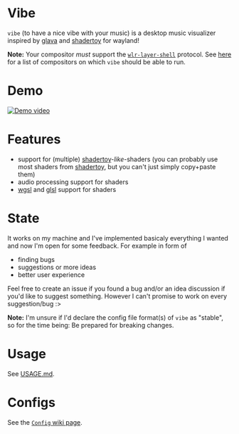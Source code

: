 # Vibe

`vibe` (to have a nice vibe with your music) is a desktop music visualizer inspired by [glava] and [shadertoy] for wayland!

**Note:** Your compositor _must_ support the [`wlr-layer-shell`] protocol. See [here](https://wayland.app/protocols/wlr-layer-shell-unstable-v1#compositor-support)
for a list of compositors on which `vibe` should be able to run.

# Demo

[![Demo video](https://img.youtube.com/vi/OQXdHLKH3ok/maxresdefault.jpg)](https://www.youtube.com/watch?v=OQXdHLKH3ok)

# Features

- support for (multiple) [shadertoy]-_like_-shaders (you can probably use most shaders from [shadertoy], but you can't just simply copy+paste them)
- audio processing support for shaders
- [wgsl] and [glsl] support for shaders

# State

It works on my machine and I've implemented basicaly everything I wanted and now I'm open for some feedback. For example in form of

- finding bugs
- suggestions or more ideas
- better user experience

Feel free to create an issue if you found a bug and/or an idea discussion if you'd like to suggest something.
However I can't promise to work on every suggestion/bug :>

**Note:** I'm unsure if I'd declare the config file format(s) of `vibe` as "stable", so for the time being: Be prepared for breaking changes.

# Usage

See [USAGE.md](./USAGE.md).

# Configs

See the [`Config` wiki page](https://github.com/TornaxO7/vibe/wiki/Config).

[shady-toy]: https://github.com/TornaxO7/shady/tree/main/shady-toy
[glava]: https://github.com/jarcode-foss/glava
[shadertoy]: https://www.shadertoy.com/
[wgsl]: https://www.w3.org/TR/WGSL/
[glsl]: https://www.khronos.org/opengl/wiki/Core_Language_(GLSL)
[`wlr-layer-shell`]: https://wayland.app/protocols/wlr-layer-shell-unstable-v1
